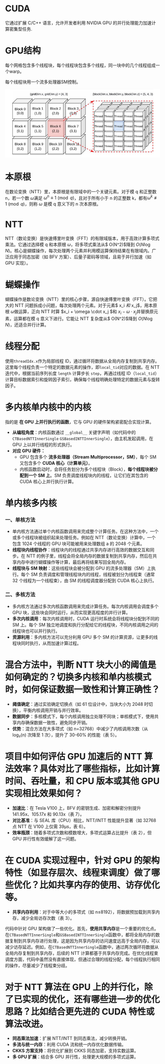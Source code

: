 # CUDA

它通过扩展 C/C++ 语言，允许开发者利用 NVIDIA GPU 的并行处理能力加速计算密集型任务.

# GPU结构

每个网格包含多个线程块，每个线程块包含多个线程，同一块中的几个线程组成一个warp。

每个线程块用一个流多处理器SM控制。

![image-20250309195737859](NTT问题.assets/image-20250309195737859.png)

# 本原根

在数论变换（NTT）里，本原根是有限域中的一个关键元素。对于模 q 和正整数 n，若一个数 $\omega$满足 $\omega^n\equiv1\pmod{q}$，且对于所有小于 n 的正整数 k，都有$\omega^k\not\equiv1\pmod{q}$，则称 $\omega$ 是模 q 意义下的 n 次本原根。

# NTT

NTT（数论变换）是快速傅里叶变换（FFT）的有限域版本，用于高效计算多项式乘法。它通过选择模 q 和本原根 $\omega$，将多项式乘法从$ O(N^2)$降到 $O(N \log N)$。核心是蝴蝶操作，每次处理两个元素并利用模运算保持结果在有限域内。广泛应用于同态加密（如 BFV 方案）、后量子密码等领域，且易于并行加速（如 GPU 实现）。

# 蝴蝶操作

蝴蝶操作是数论变换（NTT）里的核心步骤，源自快速傅里叶变换（FFT）。它把大的 NTT 问题拆成小问题，每次处理两个元素。对于元素$ x_i $和$ x_j$，用本原根 $\omega$做运算，正向 NTT 时算 $x_i + \omega \cdot x_j $和 $x_i - \omega \cdot x_j$并替换原元素，运算都在模 q 意义下进行。它能让 NTT 复杂度从$ O(N^2)$降到 $O(N \log N)$，还适合并行计算。

# 线程分配

使用`threadIdx.x`作为局部线程 ID，通过循环将数据从全局内存复制到共享内存。这里每个线程负责一个特定的数据元素的操作，即`local_tid`对应的数据。在 NTT 迭代中，根据当前序列长度 `length` 计算步长 `step`，再通过线程 ID（`local_tid`）计算目标数据索引和旋转因子索引，确保每个线程明确处理特定的数据元素与旋转因子。

# 多内核单内核中的内核

指的是 **在 GPU 上并行执行的函数**，它与 GPU 的硬件架构紧密配合实现计算。

- **从编程角度**：内核函数通过 `__global__` 关键字声明（如代码中的 `CTBasedNTTInnerSingle` `GSBasedINTTInnerSingle`），由主机发起调用，在 GPU 上以并行线程的形式执行。
- **对应 GPU 硬件：**
  - GPU 包含多个 **流多处理器（Stream Multiprocessor，SM）**，每个 SM 又包含多个 **CUDA 核心（计算单元）**。
  - 内核函数启动时，会将任务划分为多个线程块（Block），**每个线程块被分配到一个 SM 上**。SM 负责调度线程块内的线程，让它们在其包含的 CUDA 核心上并行执行计算。

# 单内核多内核

### 一、单核方法

- 单内核方法通过单个内核函数调用来完成整个计算任务。在这种方法中，一个或多个线程块被组织起来处理任务。例如在 NTT（数论变换）计算中，一个包含 1024 个线程的 GPU 块可能被用来处理数组 a 的 2048 个元素。
- **线程块内线程协作**：线程块内的线程通过共享内存进行高效的数据交互和同步。在 NTT 的例子里，线程会将全局内存的数据复制到共享内存，然后在共享内存中进行蝴蝶操作等计算，最后再将结果写回全局内存。
- **线程块与 SM 映射**：这些线程块会被分配到 GPU 的流多处理器（SM）上执行。每个 SM 负责调度和管理线程块内的线程，线程被划分为线程束（通常 32 个线程为一个线程束），由 SM 的线程调度器分配到 CUDA 核心上执行。

### 二、多核方法

- 多内核方法通过多次内核函数调用来完成计算任务。每次内核调用会调度多个 GPU 块，这些块会同时运行，从而实现更高程度的并行计算。
- **多次内核调用**：每次内核调用时，CUDA 运行时系统会将线程块分配到不同的 SM 上。每个 SM 独立地调度和执行分配给它的线程块，不同内核调用之间的线程块也可以并行执行。
- **资源利用**：多内核方法可以充分利用 GPU 多个 SM 的计算资源，让更多的线程块同时执行，从而加速计算过程。

# 混合方法中，判断 NTT 块大小的阈值是如何确定的？切换多内核和单内核模式时，如何保证数据一致性和计算正确性？

- **阈值确定**：通过实验确定切换点（如 61 位设计中，当块大小为 2048 时切换），平衡内核调用开销与并行效率。
- **数据同步**：多核模式下，每个内核调用独立处理不同块；单核模式下，使用共享内存确保数据一致性，避免同步开销。
- **优势**：混合方法在大多项式（如 n=32768）中减少了内核调用次数（从 log₂(n) 次降至 1 次），提升了 30-60% 的性能（表 5）。

# 项目中如何评估 GPU 加速后的 NTT 算法效率？具体对比了哪些指标，比如计算时间、吞吐量，和 CPU 版本或其他 GPU 实现相比效果如何？

- **加速比**：在 Tesla V100 上，BFV 的密钥生成、加密和解密分别提升 141.95x、105.17x 和 90.13x（表 7）。
- **对比基准**：与 SEAL 库（CPU）相比，NTT/INTT 性能提升显著（如 32768 点 NTT 在 V100 上仅需 39μs，表 6）。
- **效率瓶颈**：随着多项式次数和模数增大，多项式运算占比提升（表 2），但 GPU 并行性有效缓解了这一问题。

# 在 CUDA 实现过程中，针对 GPU 的架构特性（如显存层次、线程束调度）做了哪些优化？比如共享内存的使用、访存优化等。

- **共享内存利用**：对于中等大小的多项式（如 n≤8192），将数据预加载到共享内存，减少全局访存次数（表 3）。

代码中针对 GPU 架构做了一些优化。首先，**使用共享内存**是一个重要的优化点。在`CTBasedNTTInnerSingle`和`GSBasedINTTInnerSingle`函数中，都将全局内存的数据复制到共享内存进行处理，这是因为共享内存的访问速度远高于全局内存，可以减少访存延迟。例如，在`CTBasedNTTInnerSingle`函数中，通过两次循环将数据从全局内存复制到共享内存，后续的 NTT 计算都基于共享内存完成。在优化线程束调度方面，代码中虽然没有直接体现，但通过合理的线程分配，每个线程执行相同的操作，尽量减少了线程束分歧。

# 对于 NTT 算法在 GPU 上的并行化，除了已实现的优化，还有哪些进一步的优化思路？比如结合更先进的 CUDA 特性或算法改进。

- **同态乘法加速**：扩展 NTT/INTT 到同态乘法，减少转换开销。
- **多流与统一内存**：利用 CUDA 流和统一内存优化数据传输。
- **CKKS 方案支持**：将优化扩展到 CKKS 同态加密，支持实数运算。
- **多 GPU 扩展**：结合多 GPU 并行性，处理更大规模的多项式运算。